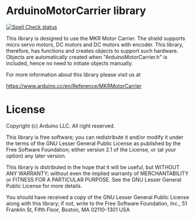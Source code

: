# ArduinoMotorCarrier library

[![Spell Check status](https://github.com/arduino-libraries/ArduinoMotorCarrier/actions/workflows/spell-check.yml/badge.svg)](https://github.com/arduino-libraries/ArduinoMotorCarrier/actions/workflows/spell-check.yml)

This library is designed to use the MKR Motor Carrier. The shield supports micro servo motors, DC motors and DC motors with encoder. This library, therefore, has functions and creates objects to support such hardware. Objects are automatically created when "ArduinoMotorCarrier.h" is included, hence no need to initiate objects manually.

For more information about this library please visit us at

<https://www.arduino.cc/en/Reference/MKRMotorCarrier>
# License
Copyright (c) Arduino LLC. All right reserved.

This library is free software; you can redistribute it and/or modify it under the terms of the GNU Lesser General Public License as published by the Free Software Foundation; either version 2.1 of the License, or (at your option) any later version.

This library is distributed in the hope that it will be useful, but WITHOUT ANY WARRANTY; without even the implied warranty of MERCHANTABILITY or FITNESS FOR A PARTICULAR PURPOSE. See the GNU Lesser General Public License for more details.

You should have received a copy of the GNU Lesser General Public License along with this library; if not, write to the Free Software Foundation, Inc., 51 Franklin St, Fifth Floor, Boston, MA 02110-1301 USA
